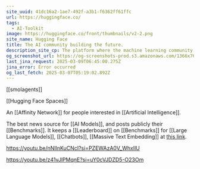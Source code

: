 ```yaml
---
site_uuid: 41dc16a2-1ae7-492f-a3b1-f6362ff61ffc
url: https://huggingface.co/
tags:
  - AI-Toolkit
image: https://huggingface.co/front/thumbnails/v2-2.png
site_name: Hugging Face
title: The AI community building the future.
description_site_cp: The platform where the machine learning community collaborates on models, datasets, and applications.
og_screenshot_url: https://og-screenshots-prod.s3.amazonaws.com/1366x768/80/false/453cb49f45b2d3e3003607d9987cfb5ca578753f989a8319ebc27ad4ecfad156.jpeg
last_jina_request: 2025-03-09T06:45:00.275Z
jina_error: Error occurred
og_last_fetch: 2025-03-07T05:19:02.892Z
---
```

[[smolagents]]

[[Hugging Face Spaces]]

An [[Affinity Network]] for people interested in [[Artificial Intelligence]].

The best news source for [[AI Models]], and posts publicly their [[Benchmarks]].  It keeps a [[Leaderboard]] on [[Benchmarks]] for [[Large Language Models]], [[Chatbots]], [[Massive Text Embedding]] at [this link](https://huggingface.co/collections/open-llm-leaderboard/the-big-benchmarks-collection-64faca6335a7fc7d4ffe974a). 

https://youtu.be/nNIlnKuCNcI?si=PZEWAzA0V_WhxIlU


https://youtu.be/z41vJlPMqnE?si=uY0cVJDZD5-O23Om

